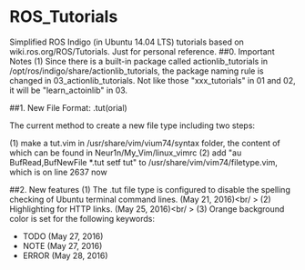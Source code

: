 # ROS_Tutorials
Simplified ROS Indigo (in Ubuntu 14.04 LTS) tutorials based on wiki.ros.org/ROS/Tutorials. 
Just for personal reference.
##0. Important Notes
(1) Since there is a built-in package called actionlib_tutorials in /opt/ros/indigo/share/actionlib_tutorials, the package naming rule is changed in 03_actionlib_tutorials. Not like those "xxx_tutorials" in 01 and 02, it will be "learn_actoinlib" in 03.

##1. New File Format: .tut(orial)

The current method to create a new file type including two steps:

(1) make a tut.vim in /usr/share/vim/vium74/syntax folder, the content of which can be found in Neur1n/My_Vim/linux_vimrc
(2) add "au BufRead,BufNewFile *.tut setf tut" to /usr/share/vim/vim74/filetype.vim, which is on line 2637 now

##2. New features
(1) The .tut file type is configured to disable the spelling checking of Ubuntu terminal command lines. (May 21, 2016)<br/ >
(2) Highlighting for HTTP links. (May 25, 2016)<br/ >
(3) Orange background color is set for the following keywords:
- TODO  (May 27, 2016)
- NOTE  (May 27, 2016)
- ERROR (May 28, 2016)
